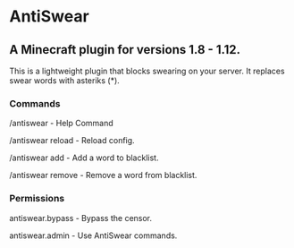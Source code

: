 # AntiSwear
## A Minecraft plugin for versions 1.8 - 1.12.

This is a lightweight plugin that blocks swearing on your server.
It replaces swear words with asteriks (*). 

### Commands
/antiswear - Help Command

/antiswear reload - Reload config.

/antiswear add <word> - Add a word to blacklist.

/antiswear remove <word> - Remove a word from blacklist.


### Permissions
antiswear.bypass - Bypass the censor.

antiswear.admin - Use AntiSwear commands.
